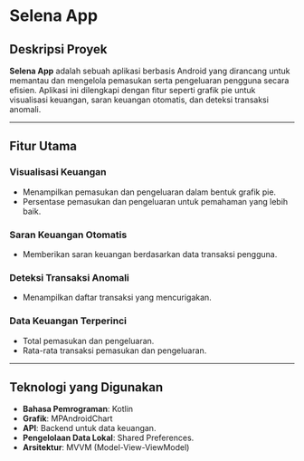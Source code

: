 # **Selena App**

## **Deskripsi Proyek**
**Selena App** adalah sebuah aplikasi berbasis Android yang dirancang untuk memantau dan mengelola pemasukan serta pengeluaran pengguna secara efisien. Aplikasi ini dilengkapi dengan fitur seperti grafik pie untuk visualisasi keuangan, saran keuangan otomatis, dan deteksi transaksi anomali.

---

## **Fitur Utama**

### **Visualisasi Keuangan**
- Menampilkan pemasukan dan pengeluaran dalam bentuk grafik pie.
- Persentase pemasukan dan pengeluaran untuk pemahaman yang lebih baik.

### **Saran Keuangan Otomatis**
- Memberikan saran keuangan berdasarkan data transaksi pengguna.

### **Deteksi Transaksi Anomali**
- Menampilkan daftar transaksi yang mencurigakan.

### **Data Keuangan Terperinci**
- Total pemasukan dan pengeluaran.
- Rata-rata transaksi pemasukan dan pengeluaran.

---

## **Teknologi yang Digunakan**
- **Bahasa Pemrograman**: Kotlin
- **Grafik**: MPAndroidChart
- **API**: Backend untuk data keuangan.
- **Pengelolaan Data Lokal**: Shared Preferences.
- **Arsitektur**: MVVM (Model-View-ViewModel)
